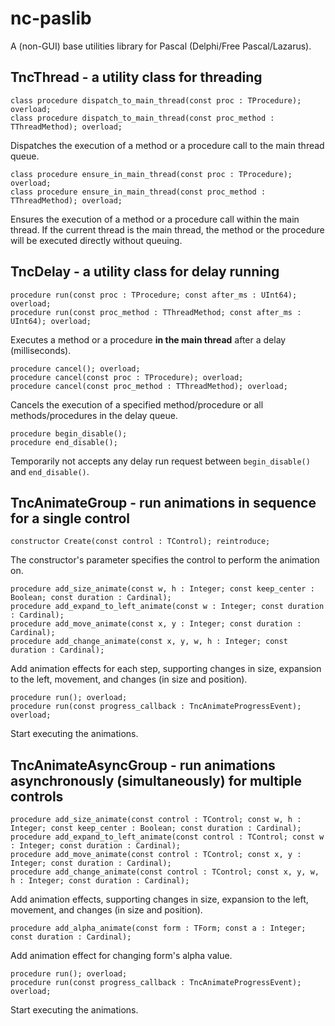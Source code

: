# nc-paslib
A (non-GUI) base utilities library for Pascal (Delphi/Free Pascal/Lazarus).


## TncThread - a utility class for threading

    class procedure dispatch_to_main_thread(const proc : TProcedure); overload;
    class procedure dispatch_to_main_thread(const proc_method : TThreadMethod); overload;

Dispatches the execution of a method or a procedure call to the main thread queue.



    class procedure ensure_in_main_thread(const proc : TProcedure); overload;
    class procedure ensure_in_main_thread(const proc_method : TThreadMethod); overload;

Ensures the execution of a method or a procedure call within the main thread. If the current thread is the main thread, the method or the procedure will be executed directly without queuing.



## TncDelay - a utility class for delay running

    procedure run(const proc : TProcedure; const after_ms : UInt64); overload;
    procedure run(const proc_method : TThreadMethod; const after_ms : UInt64); overload;

Executes a method or a procedure **in the main thread** after a delay (milliseconds).



    procedure cancel(); overload;
    procedure cancel(const proc : TProcedure); overload;
    procedure cancel(const proc_method : TThreadMethod); overload;

Cancels the execution of a specified method/procedure or all methods/procedures in the delay queue.



    procedure begin_disable();
    procedure end_disable();

Temporarily not accepts any delay run request between `begin_disable()` and `end_disable()`.


## TncAnimateGroup - run animations in sequence for a single control

    constructor Create(const control : TControl); reintroduce;

The constructor's parameter specifies the control to perform the animation on.



    procedure add_size_animate(const w, h : Integer; const keep_center : Boolean; const duration : Cardinal);
    procedure add_expand_to_left_animate(const w : Integer; const duration : Cardinal);
    procedure add_move_animate(const x, y : Integer; const duration : Cardinal);
    procedure add_change_animate(const x, y, w, h : Integer; const duration : Cardinal);

Add animation effects for each step, supporting changes in size, expansion to the left, movement, and changes (in size and position).


    procedure run(); overload;
    procedure run(const progress_callback : TncAnimateProgressEvent); overload;

Start executing the animations.

## TncAnimateAsyncGroup - run animations asynchronously (simultaneously) for multiple controls

    procedure add_size_animate(const control : TControl; const w, h : Integer; const keep_center : Boolean; const duration : Cardinal);
    procedure add_expand_to_left_animate(const control : TControl; const w : Integer; const duration : Cardinal);
    procedure add_move_animate(const control : TControl; const x, y : Integer; const duration : Cardinal);
    procedure add_change_animate(const control : TControl; const x, y, w, h : Integer; const duration : Cardinal);

Add animation effects, supporting changes in size, expansion to the left, movement, and changes (in size and position).

    procedure add_alpha_animate(const form : TForm; const a : Integer; const duration : Cardinal);

Add animation effect for changing form's alpha value.

    procedure run(); overload;
    procedure run(const progress_callback : TncAnimateProgressEvent); overload;

Start executing the animations.
